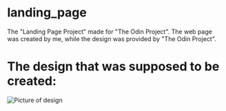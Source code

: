 # landing_page
The "Landing Page Project" made for "The Odin Project".
The web page was created by me, while the design was provided by "The Odin Project".

# The design that was supposed to be created:
![Picture of design](https://github.com/Milosavljevichh/landing_page/blob/main/01.png?raw=true)
